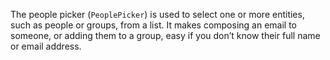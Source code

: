 The people picker (`PeoplePicker`) is used to select one or more entities, such as people or groups, from a list. It makes composing an email to someone, or adding them to a group, easy if you don’t know their full name or email address. 
